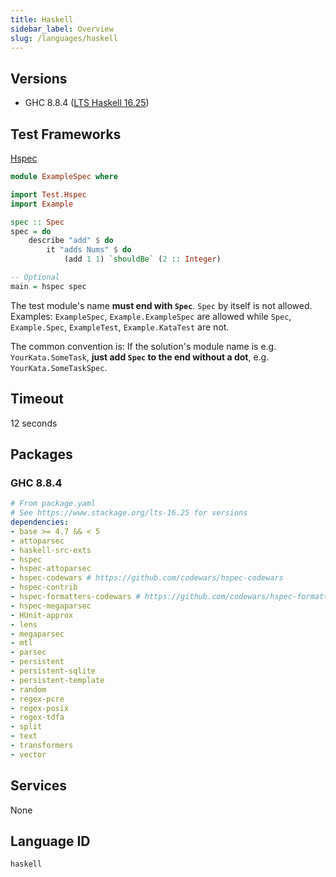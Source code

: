```yaml
---
title: Haskell
sidebar_label: Overview
slug: /languages/haskell
---
```



## Versions

- GHC 8.8.4 ([LTS Haskell 16.25](https://www.stackage.org/lts-16.25))

## Test Frameworks

[Hspec](http://hspec.github.io/)

```haskell
module ExampleSpec where

import Test.Hspec
import Example

spec :: Spec
spec = do
    describe "add" $ do
        it "adds Nums" $ do
            (add 1 1) `shouldBe` (2 :: Integer)

-- Optional
main = hspec spec
```

The test module's name **must end with `Spec`**. `Spec` by itself is not allowed.
Examples: `ExampleSpec`, `Example.ExampleSpec` are allowed while `Spec`, `Example.Spec`, `ExampleTest`, `Example.KataTest` are not.

The common convention is: If the solution's module name is e.g. `YourKata.SomeTask`, **just add `Spec` to the end without a dot**, e.g. `YourKata.SomeTaskSpec`.

## Timeout

12 seconds

## Packages

### GHC 8.8.4

```yaml
# From package.yaml
# See https://www.stackage.org/lts-16.25 for versions
dependencies:
- base >= 4.7 && < 5
- attoparsec
- haskell-src-exts
- hspec
- hspec-attoparsec
- hspec-codewars # https://github.com/codewars/hspec-codewars
- hspec-contrib
- hspec-formatters-codewars # https://github.com/codewars/hspec-formatters-codewars
- hspec-megaparsec
- HUnit-approx
- lens
- megaparsec
- mtl
- parsec
- persistent
- persistent-sqlite
- persistent-template
- random
- regex-pcre
- regex-posix
- regex-tdfa
- split
- text
- transformers
- vector
```

## Services

None

## Language ID

`haskell`
